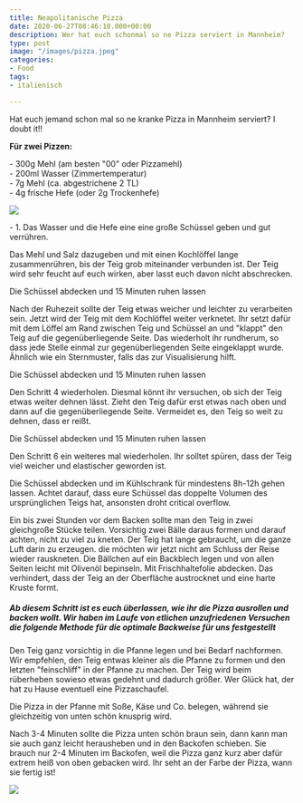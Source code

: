 ```yaml
---
title: Neapolitanische Pizza
date: 2020-06-27T08:46:10.000+00:00
description: Wer hat euch schonmal so ne Pizza serviert in Mannheim?
type: post
image: "/images/pizza.jpeg"
categories:
- Food
tags:
- italienisch

---
```

Hat euch jemand schon mal so ne kranke Pizza in Mannheim serviert? I doubt it!!

**Für zwei Pizzen:**

\- 300g Mehl (am besten "00" oder Pizzamehl)  
\- 200ml Wasser (Zimmertemperatur)  
\- 7g Mehl (ca. abgestrichene 2 TL)  
\- 4g frische Hefe (oder 2g Trockenhefe)

![](/images/pizza3.jpeg)

\- 1. Das Wasser und die Hefe eine eine große Schüssel geben und gut verrühren.

Das Mehl und Salz dazugeben und mit einen Kochlöffel lange zusammenrühren, bis der Teig grob miteinander verbunden ist. Der Teig wird sehr feucht auf euch wirken, aber lasst euch davon nicht abschrecken.

Die Schüssel abdecken und 15 Minuten ruhen lassen

Nach der Ruhezeit sollte der Teig etwas weicher und leichter zu verarbeiten sein. Jetzt wird der Teig mit dem Kochlöffel weiter verknetet. Ihr setzt dafür mit dem Löffel am Rand zwischen Teig und Schüssel an und "klappt" den Teig auf die gegenüberliegende Seite. Das wiederholt ihr rundherum, so dass jede Stelle einmal zur gegenüberliegenden Seite eingeklappt wurde. Ähnlich wie ein Sternmuster, falls das zur Visualisierung hilft.

Die Schüssel abdecken und 15 Minuten ruhen lassen

Den Schritt 4 wiederholen. Diesmal könnt ihr versuchen, ob sich der Teig etwas weiter dehnen lässt. Zieht den Teig dafür erst etwas nach oben und dann auf die gegenüberliegende Seite. Vermeidet es, den Teig so weit zu dehnen, dass er reißt.

Die Schüssel abdecken und 15 Minuten ruhen lassen

Den Schritt 6  ein weiteres mal wiederholen. Ihr solltet spüren, dass der Teig viel weicher und elastischer geworden ist.

Die Schüssel abdecken und im Kühlschrank für mindestens 8h-12h gehen lassen. Achtet darauf, dass eure Schüssel das doppelte Volumen des ursprünglichen Teigs hat, ansonsten droht critical overflow.

Ein bis zwei Stunden vor dem Backen sollte man den Teig in zwei gleichgroße Stücke teilen. Vorsichtig zwei Bälle daraus formen und darauf achten, nicht zu viel zu kneten. Der Teig hat lange gebraucht, um die ganze Luft darin zu erzeugen. die möchten wir jetzt nicht am Schluss der Reise wieder rauskneten. Die Bällchen auf ein Backblech legen und von allen Seiten leicht mit Olivenöl bepinseln. Mit Frischhaltefolie abdecken. Das verhindert, dass der Teig an der Oberfläche austrocknet und eine harte Kruste formt.

##### Ab diesem Schritt ist es euch überlassen, wie ihr die Pizza ausrollen und backen wollt. Wir haben im Laufe von etlichen unzufriedenen Versuchen die folgende Methode für die optimale Backweise für uns festgestellt

Den Teig ganz vorsichtig in die Pfanne legen und bei Bedarf nachformen. Wir empfehlen, den Teig entwas kleiner als die Pfanne zu formen und den letzten "feinschliff" in der Pfanne zu machen. Der Teig wird beim rüberheben sowieso etwas gedehnt und dadurch größer. Wer Glück hat, der  hat zu Hause eventuell eine Pizzaschaufel.

Die Pizza in der  Pfanne mit Soße, Käse und Co. belegen, während sie gleichzeitig von unten schön knusprig wird.

Nach 3-4 Minuten sollte die Pizza unten schön braun sein, dann kann man sie auch ganz leicht herausheben und in den Backofen schieben. Sie brauch nur 2-4 Minuten im Backofen, weil die Pizza ganz kurz aber dafür extrem heiß von oben gebacken wird. Ihr seht an der Farbe der Pizza, wann sie fertig ist!

![](/images/pizza2.jpeg)